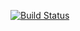 [![Build Status](https://travis-ci.org/ponury-kostek/tests.svg?branch=master)](https://travis-ci.org/ponury-kostek/tests)

